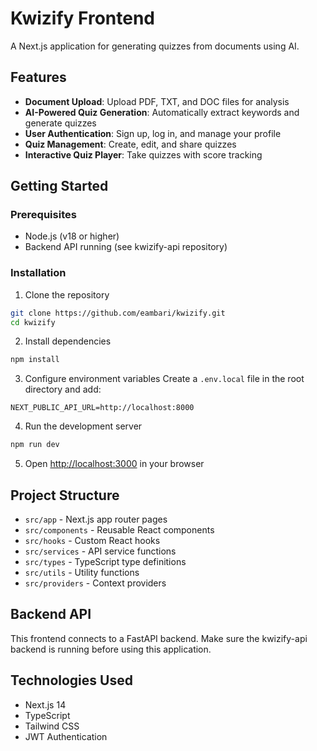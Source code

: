 # Kwizify Frontend

A Next.js application for generating quizzes from documents using AI.

## Features

- **Document Upload**: Upload PDF, TXT, and DOC files for analysis
- **AI-Powered Quiz Generation**: Automatically extract keywords and generate quizzes
- **User Authentication**: Sign up, log in, and manage your profile
- **Quiz Management**: Create, edit, and share quizzes
- **Interactive Quiz Player**: Take quizzes with score tracking

## Getting Started

### Prerequisites

- Node.js (v18 or higher)
- Backend API running (see kwizify-api repository)

### Installation

1. Clone the repository
```bash
git clone https://github.com/eambari/kwizify.git
cd kwizify
```

2. Install dependencies
```bash
npm install
```

3. Configure environment variables
   Create a `.env.local` file in the root directory and add:
```
NEXT_PUBLIC_API_URL=http://localhost:8000
```

4. Run the development server
```bash
npm run dev
```

5. Open [http://localhost:3000](http://localhost:3000) in your browser

## Project Structure

- `src/app` - Next.js app router pages
- `src/components` - Reusable React components
- `src/hooks` - Custom React hooks
- `src/services` - API service functions
- `src/types` - TypeScript type definitions
- `src/utils` - Utility functions
- `src/providers` - Context providers

## Backend API

This frontend connects to a FastAPI backend. Make sure the kwizify-api backend is running before using this application.

## Technologies Used

- Next.js 14
- TypeScript
- Tailwind CSS
- JWT Authentication
